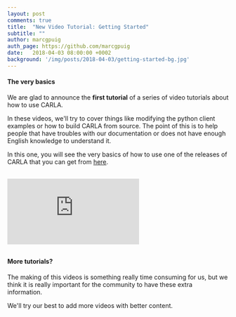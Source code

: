 ```yaml
---
layout: post
comments: true
title:  "New Video Tutorial: Getting Started"
subtitle: ""
author: marcgpuig
auth_page: https://github.com/marcgpuig
date:   2018-04-03 08:00:00 +0002
background: '/img/posts/2018-04-03/getting-started-bg.jpg'
---
```


#### The very basics
We are glad to announce the **first tutorial** of a series of video tutorials about how to use CARLA.

In these videos, we'll try to cover things like modifying the python client examples or how to build CARLA from source. The point of this is to help people that have troubles with our documentation or does not have enough English knowledge to understand it.

In this one, you will see the very basics of how to use one of the releases of CARLA that you can get from [here](https://github.com/carla-simulator/carla/releases).


<div class="intrinsic-container intrinsic-container-16x9" style="margin: 30px 0">
  <iframe src="https://www.youtube.com/embed/AaJekfFR1KQ?feature=oembed&vq=hd720" frameborder="0" gesture="media" allowfullscreen="" class="fluidvids-item" data-fluidvids="loaded"></iframe>
</div>

#### More tutorials?
The making of this videos is something really time consuming for us, but we think it is really important for the community to have these extra information.

We'll try our best to add more videos with better content.
